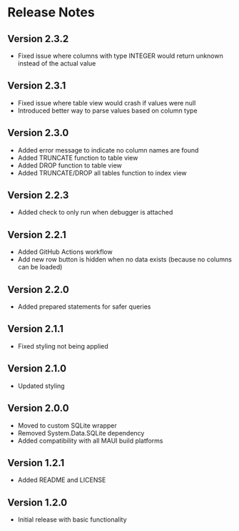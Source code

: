 # Release Notes

## Version 2.3.2

- Fixed issue where columns with type INTEGER would return unknown instead of the actual value

## Version 2.3.1

- Fixed issue where table view would crash if values were null
- Introduced better way to parse values based on column type

## Version 2.3.0

- Added error message to indicate no column names are found
- Added TRUNCATE function to table view
- Added DROP function to table view
- Added TRUNCATE/DROP all tables function to index view

## Version 2.2.3

- Added check to only run when debugger is attached

## Version 2.2.1

- Added GitHub Actions workflow
- Add new row button is hidden when no data exists (because no columns can be loaded)

## Version 2.2.0

- Added prepared statements for safer queries

## Version 2.1.1

- Fixed styling not being applied

## Version 2.1.0

- Updated styling

## Version 2.0.0

- Moved to custom SQLite wrapper
- Removed System.Data.SQLite dependency
- Added compatibility with all MAUI build platforms

## Version 1.2.1

- Added README and LICENSE

## Version 1.2.0

- Initial release with basic functionality
